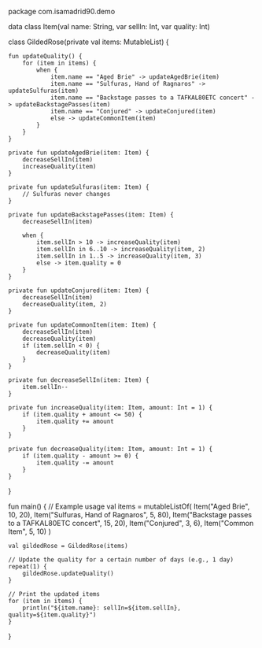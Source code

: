 package com.isamadrid90.demo

data class Item(val name: String, var sellIn: Int, var quality: Int)

class GildedRose(private val items: MutableList<Item>) {

    fun updateQuality() {
        for (item in items) {
            when {
                item.name == "Aged Brie" -> updateAgedBrie(item)
                item.name == "Sulfuras, Hand of Ragnaros" -> updateSulfuras(item)
                item.name == "Backstage passes to a TAFKAL80ETC concert" -> updateBackstagePasses(item)
                item.name == "Conjured" -> updateConjured(item)
                else -> updateCommonItem(item)
            }
        }
    }

    private fun updateAgedBrie(item: Item) {
        decreaseSellIn(item)
        increaseQuality(item)
    }

    private fun updateSulfuras(item: Item) {
        // Sulfuras never changes
    }

    private fun updateBackstagePasses(item: Item) {
        decreaseSellIn(item)

        when {
            item.sellIn > 10 -> increaseQuality(item)
            item.sellIn in 6..10 -> increaseQuality(item, 2)
            item.sellIn in 1..5 -> increaseQuality(item, 3)
            else -> item.quality = 0
        }
    }

    private fun updateConjured(item: Item) {
        decreaseSellIn(item)
        decreaseQuality(item, 2)
    }

    private fun updateCommonItem(item: Item) {
        decreaseSellIn(item)
        decreaseQuality(item)
        if (item.sellIn < 0) {
            decreaseQuality(item)
        }
    }

    private fun decreaseSellIn(item: Item) {
        item.sellIn--
    }

    private fun increaseQuality(item: Item, amount: Int = 1) {
        if (item.quality + amount <= 50) {
            item.quality += amount
        }
    }

    private fun decreaseQuality(item: Item, amount: Int = 1) {
        if (item.quality - amount >= 0) {
            item.quality -= amount
        }
    }
}

fun main() {
    // Example usage
    val items = mutableListOf(
        Item("Aged Brie", 10, 20),
        Item("Sulfuras, Hand of Ragnaros", 5, 80),
        Item("Backstage passes to a TAFKAL80ETC concert", 15, 20),
        Item("Conjured", 3, 6),
        Item("Common Item", 5, 10)
    )

    val gildedRose = GildedRose(items)

    // Update the quality for a certain number of days (e.g., 1 day)
    repeat(1) {
        gildedRose.updateQuality()
    }

    // Print the updated items
    for (item in items) {
        println("${item.name}: sellIn=${item.sellIn}, quality=${item.quality}")
    }
}

